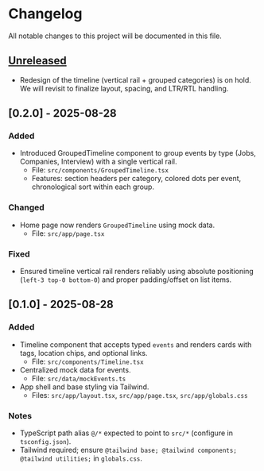 # Changelog

All notable changes to this project will be documented in this file.

## [Unreleased]

- Redesign of the timeline (vertical rail + grouped categories) is on hold. We will revisit to finalize layout, spacing, and LTR/RTL handling.

## [0.2.0] - 2025-08-28

### Added

- Introduced GroupedTimeline component to group events by type (Jobs, Companies, Interview) with a single vertical rail.
  - File: `src/components/GroupedTimeline.tsx`
  - Features: section headers per category, colored dots per event, chronological sort within each group.

### Changed

- Home page now renders `GroupedTimeline` using mock data.
  - File: `src/app/page.tsx`

### Fixed

- Ensured timeline vertical rail renders reliably using absolute positioning (`left-3 top-0 bottom-0`) and proper padding/offset on list items.

## [0.1.0] - 2025-08-28

### Added

- Timeline component that accepts typed `events` and renders cards with tags, location chips, and optional links.
  - File: `src/components/Timeline.tsx`
- Centralized mock data for events.
  - File: `src/data/mockEvents.ts`
- App shell and base styling via Tailwind.
  - Files: `src/app/layout.tsx`, `src/app/page.tsx`, `src/app/globals.css`

### Notes

- TypeScript path alias `@/*` expected to point to `src/*` (configure in `tsconfig.json`).
- Tailwind required; ensure `@tailwind base; @tailwind components; @tailwind utilities;` in `globals.css`.

[Unreleased]: https://github.com/pradeep/personal-job-board/compare/v0.2.0...HEAD